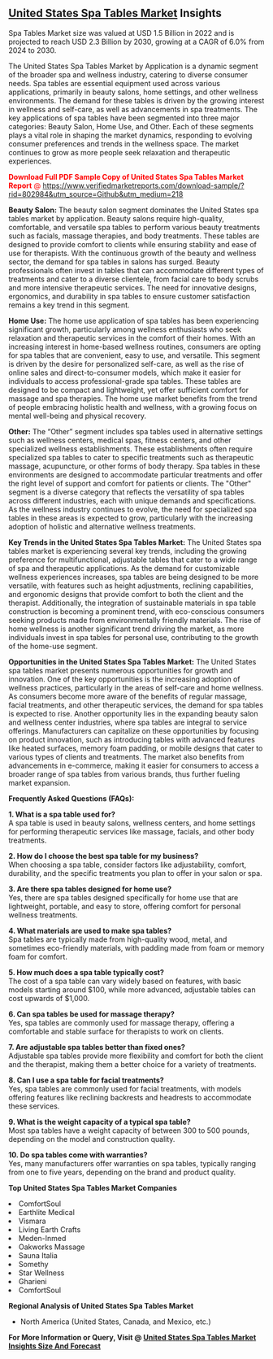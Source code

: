 <h2><a href="https://www.verifiedmarketreports.com/download-sample/?rid=802984&amp;utm_source=Github&amp;utm_medium=218" target="_blank">United States Spa Tables Market</a> Insights</h2><p>Spa Tables Market size was valued at USD 1.5 Billion in 2022 and is projected to reach USD 2.3 Billion by 2030, growing at a CAGR of 6.0% from 2024 to 2030.</p><p><p>The United States Spa Tables Market by Application is a dynamic segment of the broader spa and wellness industry, catering to diverse consumer needs. Spa tables are essential equipment used across various applications, primarily in beauty salons, home settings, and other wellness environments. The demand for these tables is driven by the growing interest in wellness and self-care, as well as advancements in spa treatments. The key applications of spa tables have been segmented into three major categories: Beauty Salon, Home Use, and Other. Each of these segments plays a vital role in shaping the market dynamics, responding to evolving consumer preferences and trends in the wellness space. The market continues to grow as more people seek relaxation and therapeutic experiences. <p><span class=""><span style="color: #ff0000;"><strong>Download Full PDF Sample Copy of United States Spa Tables Market Report</strong> @ </span><a href="https://www.verifiedmarketreports.com/download-sample/?rid=802984&amp;utm_source=Github&amp;utm_medium=218" target="_blank">https://www.verifiedmarketreports.com/download-sample/?rid=802984&amp;utm_source=Github&amp;utm_medium=218</a></span></p></p> <p><strong>Beauty Salon:</strong> The beauty salon segment dominates the United States spa tables market by application. Beauty salons require high-quality, comfortable, and versatile spa tables to perform various beauty treatments such as facials, massage therapies, and body treatments. These tables are designed to provide comfort to clients while ensuring stability and ease of use for therapists. With the continuous growth of the beauty and wellness sector, the demand for spa tables in salons has surged. Beauty professionals often invest in tables that can accommodate different types of treatments and cater to a diverse clientele, from facial care to body scrubs and more intensive therapeutic services. The need for innovative designs, ergonomics, and durability in spa tables to ensure customer satisfaction remains a key trend in this segment. <p><strong>Home Use:</strong> The home use application of spa tables has been experiencing significant growth, particularly among wellness enthusiasts who seek relaxation and therapeutic services in the comfort of their homes. With an increasing interest in home-based wellness routines, consumers are opting for spa tables that are convenient, easy to use, and versatile. This segment is driven by the desire for personalized self-care, as well as the rise of online sales and direct-to-consumer models, which make it easier for individuals to access professional-grade spa tables. These tables are designed to be compact and lightweight, yet offer sufficient comfort for massage and spa therapies. The home use market benefits from the trend of people embracing holistic health and wellness, with a growing focus on mental well-being and physical recovery. <p><strong>Other:</strong> The “Other” segment includes spa tables used in alternative settings such as wellness centers, medical spas, fitness centers, and other specialized wellness establishments. These establishments often require specialized spa tables to cater to specific treatments such as therapeutic massage, acupuncture, or other forms of body therapy. Spa tables in these environments are designed to accommodate particular treatments and offer the right level of support and comfort for patients or clients. The "Other" segment is a diverse category that reflects the versatility of spa tables across different industries, each with unique demands and specifications. As the wellness industry continues to evolve, the need for specialized spa tables in these areas is expected to grow, particularly with the increasing adoption of holistic and alternative wellness treatments. <p><strong>Key Trends in the United States Spa Tables Market:</strong> The United States spa tables market is experiencing several key trends, including the growing preference for multifunctional, adjustable tables that cater to a wide range of spa and therapeutic applications. As the demand for customizable wellness experiences increases, spa tables are being designed to be more versatile, with features such as height adjustments, reclining capabilities, and ergonomic designs that provide comfort to both the client and the therapist. Additionally, the integration of sustainable materials in spa table construction is becoming a prominent trend, with eco-conscious consumers seeking products made from environmentally friendly materials. The rise of home wellness is another significant trend driving the market, as more individuals invest in spa tables for personal use, contributing to the growth of the home-use segment. <p><strong>Opportunities in the United States Spa Tables Market:</strong> The United States spa tables market presents numerous opportunities for growth and innovation. One of the key opportunities is the increasing adoption of wellness practices, particularly in the areas of self-care and home wellness. As consumers become more aware of the benefits of regular massage, facial treatments, and other therapeutic services, the demand for spa tables is expected to rise. Another opportunity lies in the expanding beauty salon and wellness center industries, where spa tables are integral to service offerings. Manufacturers can capitalize on these opportunities by focusing on product innovation, such as introducing tables with advanced features like heated surfaces, memory foam padding, or mobile designs that cater to various types of clients and treatments. The market also benefits from advancements in e-commerce, making it easier for consumers to access a broader range of spa tables from various brands, thus further fueling market expansion. <p><strong>Frequently Asked Questions (FAQs):</strong></p> <p><strong>1. What is a spa table used for?</strong><br> A spa table is used in beauty salons, wellness centers, and home settings for performing therapeutic services like massage, facials, and other body treatments.</p> <p><strong>2. How do I choose the best spa table for my business?</strong><br> When choosing a spa table, consider factors like adjustability, comfort, durability, and the specific treatments you plan to offer in your salon or spa.</p> <p><strong>3. Are there spa tables designed for home use?</strong><br> Yes, there are spa tables designed specifically for home use that are lightweight, portable, and easy to store, offering comfort for personal wellness treatments.</p> <p><strong>4. What materials are used to make spa tables?</strong><br> Spa tables are typically made from high-quality wood, metal, and sometimes eco-friendly materials, with padding made from foam or memory foam for comfort.</p> <p><strong>5. How much does a spa table typically cost?</strong><br> The cost of a spa table can vary widely based on features, with basic models starting around $100, while more advanced, adjustable tables can cost upwards of $1,000.</p> <p><strong>6. Can spa tables be used for massage therapy?</strong><br> Yes, spa tables are commonly used for massage therapy, offering a comfortable and stable surface for therapists to work on clients.</p> <p><strong>7. Are adjustable spa tables better than fixed ones?</strong><br> Adjustable spa tables provide more flexibility and comfort for both the client and the therapist, making them a better choice for a variety of treatments.</p> <p><strong>8. Can I use a spa table for facial treatments?</strong><br> Yes, spa tables are commonly used for facial treatments, with models offering features like reclining backrests and headrests to accommodate these services.</p> <p><strong>9. What is the weight capacity of a typical spa table?</strong><br> Most spa tables have a weight capacity of between 300 to 500 pounds, depending on the model and construction quality.</p> <p><strong>10. Do spa tables come with warranties?</strong><br> Yes, many manufacturers offer warranties on spa tables, typically ranging from one to five years, depending on the brand and product quality.</p> </p><p><strong>Top United States Spa Tables Market Companies</strong></p><div data-test-id=""><p><li>ComfortSoul</li><li> Earthlite Medical</li><li> Vismara</li><li> Living Earth Crafts</li><li> Meden-Inmed</li><li> Oakworks Massage</li><li> Sauna Italia</li><li> Somethy</li><li> Star Wellness</li><li> Gharieni</li><li> ComfortSoul</li></p><div><strong>Regional Analysis of&nbsp;United States Spa Tables Market</strong></div><ul><li dir="ltr"><p dir="ltr">North America&nbsp;(United States, Canada, and Mexico, etc.)</p></li></ul><p><strong>For More Information or Query, Visit @&nbsp;</strong><strong><a href="https://www.verifiedmarketreports.com/product/spa-tables-market/?utm_source=Github&amp;utm_medium=218" target="_blank">United States Spa Tables Market Insights Size And Forecast</a></strong></p></div>
